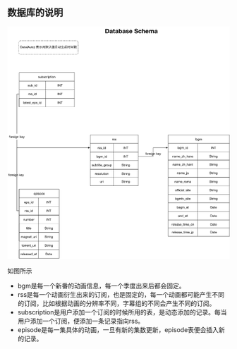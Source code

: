## 数据库的说明

![](image/database-schema.png)

如图所示

 - bgm是每一个新番的动画信息，每一个季度出来后都会固定。
 - rss是每一个动画衍生出来的订阅，也是固定的，每一个动画都可能产生不同的订阅，比如根据动画的分辨率不同，字幕组的不同会产生不同的订阅。
 - subscription是用户添加一个订阅的时候所用的表，是动态添加的记录。每当用户添加一个订阅，便添加一条记录指向rss。
 - episode是每一集具体的动画，一旦有新的集数更新，episode表便会插入新的记录。
